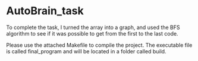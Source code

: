 # AutoBrain_task

To complete the task, I turned the array into a graph, 
and used the BFS algorithm to see if it was possible to get from the first to the last code.

Please use the attached Makefile to compile the project.
The executable file is called final_program and will be located in a folder called build.